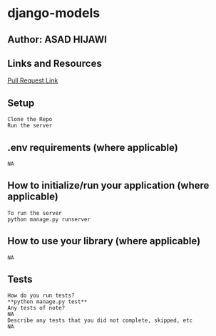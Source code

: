 # django-models

## Author: ASAD HIJAWI

## Links and Resources

   [Pull Request Link](https://github.com/asadhijj/django-models/pull/3)

## Setup

    Clone the Repo
    Run the server

## .env requirements (where applicable)

    NA

## How to initialize/run your application (where applicable)

    To run the server
    python manage.py runserver 

## How to use your library (where applicable)

    NA

## Tests

    How do you run tests?
    **python manage.py test**
    Any tests of note?
    NA
    Describe any tests that you did not complete, skipped, etc
    NA
